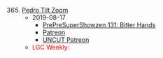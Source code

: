 365. [Pedro Tilt Zoom](https://linuxgamecast.com/2019/08/linuxgamecast-weekly-365-pedro-tilt-zoom/)
     * 2019-08-17
        * [PrePreSuperShowzen 131: Bitter Hands](https://www.patreon.com/posts/prepresupershowz-29260678)
        * [Patreon](https://www.patreon.com/posts/linuxgamecast-29260639)
        * [UNCUT Patreon]()
     * <span style="color:red">LGC Weekly:</span>

